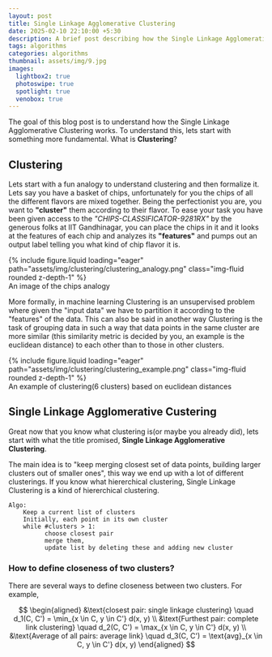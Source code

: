 ```yaml
---
layout: post
title: Single Linkage Agglomerative Clustering 
date: 2025-02-10 22:10:00 +5:30
description: A brief post describing how the Single Linkage Agglomerative Clustering works
tags: algorithms
categories: algorithms
thumbnail: assets/img/9.jpg
images:
  lightbox2: true
  photoswipe: true
  spotlight: true
  venobox: true
---
```


The goal of this blog post is to understand how the Single Linkage Agglomerative Clustering works.
To understand this, lets start with something more fundamental. What is **Clustering**?

## Clustering
Lets start with a fun analogy to understand clustering and then formalize it.
Lets say you have a basket of chips, unfortunately for you the chips of all the different flavors 
are mixed together. Being the perfectionist you are, you want to **"cluster"** them according to their 
flavor. To ease your task you have been given access to the *"CHIPS-CLASSIFICATOR-9281RX"*  by the
generous folks at IIT Gandhinagar, you can place the chips in it and it looks at the features of 
each chip and analyzes its **"features"** and pumps out an output label telling you what kind of chip 
flavor it is.

<div class="row mt-3">
    <div class="col-sm mt-3 mt-md-0">
        {% include figure.liquid loading="eager" path="assets/img/clustering/clustering_analogy.png" class="img-fluid rounded z-depth-1" %}
    </div>
</div>
<div class="caption">
    An image of the chips analogy
</div>

More formally, in machine learning Clustering is an unsupervised problem where given the "input data"
we have to partition it according to the "features" of the data. This can also be said in another way
Clustering is the task of grouping data in such a way that data points in the same cluster are more similar (this similarity metric is decided by you, an example is the euclidean distance) to each other than to those in other clusters.


<div class="row mt-3">
    <div class="col-sm mt-3 mt-md-0" width="400px" height="300px">
        {% include figure.liquid loading="eager" path="assets/img/clustering/clustering_example.png" class="img-fluid rounded z-depth-1" %}
    </div>
</div>
<div class="caption">
    An example of clustering(6 clusters) based on euclidean distances
</div>

## Single Linkage Agglomerative Custering
Great now that you know what clustering is(or maybe you already did), lets start with what the title 
promised, **Single Linkage Agglomerative Clustering**.

The main idea is to "keep merging closest set of data points, building larger clusters out of 
smaller ones", this way we end up with a lot of different clusterings. If you know what
hiererchical clustering, Single Linkage Clustering is a kind of hiererchical clustering.

```
Algo:
    Keep a current list of clusters
    Initially, each point in its own cluster
    while #clusters > 1:
          choose closest pair
          merge them,
          update list by deleting these and adding new cluster
```

### How to define closeness of two clusters?
There are several ways to define closeness between two clusters.
For example, 

$$
\begin{aligned}
&\text{closest pair: single linkage clustering} \quad d_1(C, C') = \min_{x \in C, y \in C'} d(x, y) \\ 
&\text{Furthest pair: complete link clustering} \quad d_2(C, C') = \max_{x \in C, y \in C'} d(x, y) \\ 
&\text{Average of all pairs: average link} \quad d_3(C, C') = \text{avg}_{x \in C, y \in C'} d(x, y)
\end{aligned}
$$


